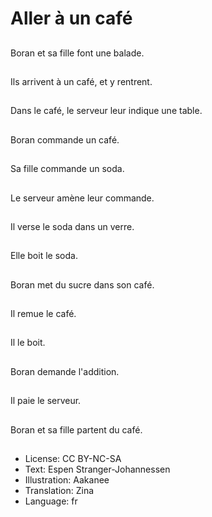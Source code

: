 # Aller à un café

##
Boran et sa fille font une balade.

##
Ils arrivent à un café, et y rentrent.

##
Dans le café, le serveur leur indique une table.

##
Boran commande un café.

##
Sa fille commande un soda.

##
Le serveur amène leur commande.

##
Il verse le soda dans un verre.

##
Elle boit le soda.

##
Boran met du sucre dans son café.

##
Il remue le café.

##
Il le boit.

##
Boran demande l'addition.

##
Il paie le serveur.

##
Boran et sa fille partent du café.

##
* License: CC BY-NC-SA
* Text: Espen Stranger-Johannessen
* Illustration: Aakanee
* Translation: Zina
* Language: fr

